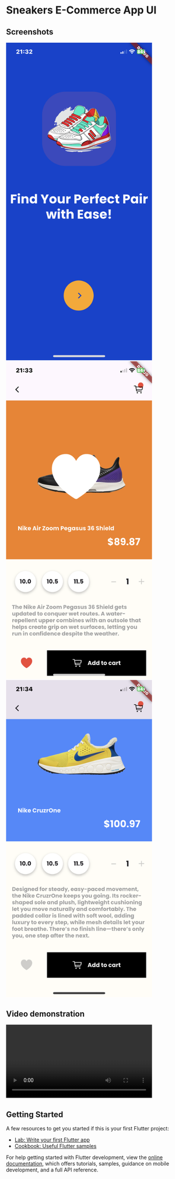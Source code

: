 # Sneakers E-Commerce App UI

## Screenshots

<p>
<img src="assets/read-me/IMG_6278.PNG" width="400"/> <img src="assets/read-me/IMG_6279.PNG" width="400"/>
<img src="assets/read-me/IMG_6280.PNG" width="400"> 
</p>

## Video demonstration

<p>
<video width="400" controls>
  <source src="assets/read-me/RPReplay_Final1723840545.mp4" type="video/mp4">
  Your browser does not support the video tag.
</video>
</p>

## Getting Started

A few resources to get you started if this is your first Flutter project:

- [Lab: Write your first Flutter app](https://docs.flutter.dev/get-started/codelab)
- [Cookbook: Useful Flutter samples](https://docs.flutter.dev/cookbook)

For help getting started with Flutter development, view the
[online documentation](https://docs.flutter.dev/), which offers tutorials,
samples, guidance on mobile development, and a full API reference.
